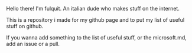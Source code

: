 Hello there! I'm fulquit. An italian dude who makes stuff on the internet. 

This is a repository i made for my github page and to put my list of useful stuff on github. 

If you wanna add something to the list of useful stuff, or the microsoft.md, add an issue or a pull.

